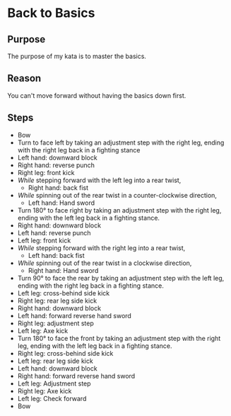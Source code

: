 # Back to Basics

## Purpose
The purpose of my kata is to master the basics.

## Reason
You can't move forward without having the basics down first.

## Steps
- Bow
- Turn to face left by taking an adjustment step with the right leg, ending with the right leg back in a fighting stance 
- Left hand: downward block
- Right hand: reverse punch
- Right leg: front kick
- *While* stepping forward with the left leg into a rear twist,
  - Right hand: back fist
- *While* spinning out of the rear twist in a counter-clockwise direction,
  - Left hand: Hand sword
- Turn 180&deg; to face right by taking an adjustment step with the right leg, ending with the left leg back in a fighting stance.
- Right hand: downward block
- Left hand: reverse punch
- Left leg: front kick
- *While* stepping forward with the right leg into a rear twist,
  - Left hand: back fist
- *While* spinning out of the rear twist in a clockwise direction,
  - Right hand: Hand sword
- Turn 90&deg; to face the rear by taking an adjustment step with the left leg, ending with the right leg back in a fighting stance.
- Left leg: cross-behind side kick
- Right leg: rear leg side kick
- Right hand: downward block
- Left hand: forward reverse hand sword
- Right leg: adjustment step
- Left leg: Axe kick
- Turn 180&deg; to face the front by taking an adjustment step with the right leg, ending with the left leg back in a fighting stance.
- Right leg: cross-behind side kick
- Left leg: rear leg side kick
- Left hand: downward block
- Right hand: forward reverse hand sword
- Left leg: Adjustment step
- Right leg: Axe kick
- Left leg: Check forward
- Bow
